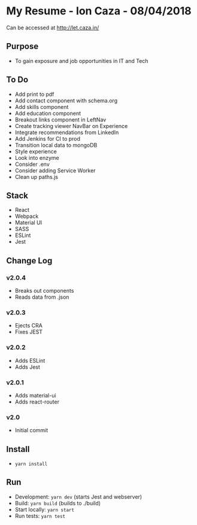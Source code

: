 # My Resume - Ion Caza - 08/04/2018

Can be accessed at <http://let.caza.in/>

## Purpose

* To gain exposure and job opportunities in IT and Tech

## To Do

* Add print to pdf
* Add contact component with schema.org
* Add skills component
* Add education component
* Breakout links component in LeftNav
* Create tracking viewer NavBar on Experience
* Integrate recommendations from LinkedIn
* Add Jenkins for CI to prod
* Transition local data to mongoDB
* Style experience
* Look into enzyme
* Consider .env
* Consider adding Service Worker
* Clean up paths.js

## Stack

* React
* Webpack
* Material UI
* SASS
* ESLint
* Jest

## Change Log

### v2.0.4

* Breaks out components
* Reads data from .json

### v2.0.3

* Ejects CRA
* Fixes JEST

### v2.0.2

* Adds ESLint
* Adds Jest

### v2.0.1

* Adds material-ui
* Adds react-router

### v2.0

* Initial commit

## Install

* `yarn install`

## Run

* Development: `yarn dev` (starts Jest and webserver)
* Build: `yarn build` (builds to ./build)
* Start locally: `yarn start`
* Run tests: `yarn test`